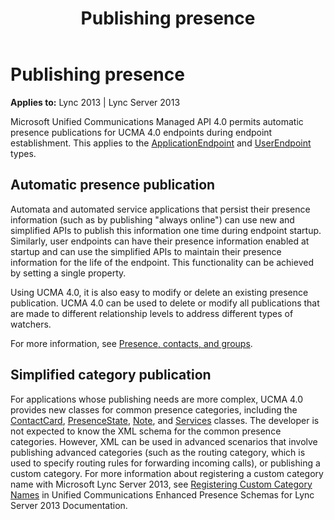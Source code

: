 ﻿---
title: Publishing presence
TOCTitle: Publishing presence
ms:assetid: 49504cd7-0dc0-4bee-9a28-1a81e33c69a2
ms:mtpsurl: https://msdn.microsoft.com/library/Dn465950(v=office.15)
ms:contentKeyID: 57102442
ms.date: 07/25/2014
mtps_version: v=office.15
---

# Publishing presence


**Applies to:** Lync 2013 | Lync Server 2013

Microsoft Unified Communications Managed API 4.0 permits automatic presence publications for UCMA 4.0 endpoints during endpoint establishment. This applies to the [ApplicationEndpoint](https://msdn.microsoft.com/library/hh384825\(v=office.15\)) and [UserEndpoint](https://msdn.microsoft.com/library/hh348819\(v=office.15\)) types.

## Automatic presence publication

Automata and automated service applications that persist their presence information (such as by publishing "always online") can use new and simplified APIs to publish this information one time during endpoint startup. Similarly, user endpoints can have their presence information enabled at startup and can use the simplified APIs to maintain their presence information for the life of the endpoint. This functionality can be achieved by setting a single property.

Using UCMA 4.0, it is also easy to modify or delete an existing presence publication. UCMA 4.0 can be used to delete or modify all publications that are made to different relationship levels to address different types of watchers.

For more information, see [Presence, contacts, and groups](presence-contacts-and-groups.md).

## Simplified category publication

For applications whose publishing needs are more complex, UCMA 4.0 provides new classes for common presence categories, including the [ContactCard](https://msdn.microsoft.com/library/hh382040\(v=office.15\)), [PresenceState](https://msdn.microsoft.com/library/hh350296\(v=office.15\)), [Note](https://msdn.microsoft.com/library/hh382265\(v=office.15\)), and [Services](https://msdn.microsoft.com/library/hh385140\(v=office.15\)) classes. The developer is not expected to know the XML schema for the common presence categories. However, XML can be used in advanced scenarios that involve publishing advanced categories (such as the routing category, which is used to specify routing rules for forwarding incoming calls), or publishing a custom category. For more information about registering a custom category name with Microsoft Lync Server 2013, see [Registering Custom Category Names](http://msdn.microsoft.com/library/hh380075\(v=office.15\)) in Unified Communications Enhanced Presence Schemas for Lync Server 2013 Documentation.

